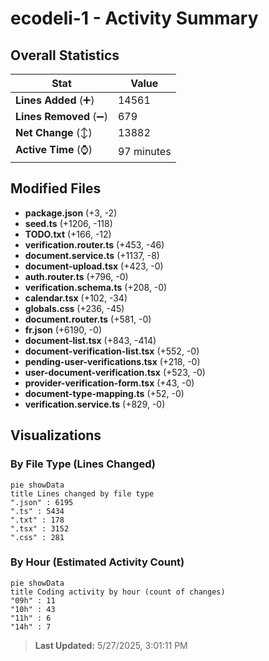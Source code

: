 # ecodeli-1 - Activity Summary 

## Overall Statistics

| Stat                   | Value                                                             |
| ---------------------- | ----------------------------------------------------------------- |
| **Lines Added** (➕)   | 14561                                          |
| **Lines Removed** (➖) | 679                                        |
| **Net Change** (↕)    | 13882                |
| **Active Time** (⌚)   | 97 minutes |


## Modified Files
- **package.json** (+3, -2)
- **seed.ts** (+1206, -118)
- **TODO.txt** (+166, -12)
- **verification.router.ts** (+453, -46)
- **document.service.ts** (+1137, -8)
- **document-upload.tsx** (+423, -0)
- **auth.router.ts** (+796, -0)
- **verification.schema.ts** (+208, -0)
- **calendar.tsx** (+102, -34)
- **globals.css** (+236, -45)
- **document.router.ts** (+581, -0)
- **fr.json** (+6190, -0)
- **document-list.tsx** (+843, -414)
- **document-verification-list.tsx** (+552, -0)
- **pending-user-verifications.tsx** (+218, -0)
- **user-document-verification.tsx** (+523, -0)
- **provider-verification-form.tsx** (+43, -0)
- **document-type-mapping.ts** (+52, -0)
- **verification.service.ts** (+829, -0)

## Visualizations

### By File Type (Lines Changed)

```mermaid
pie showData
title Lines changed by file type
".json" : 6195
".ts" : 5434
".txt" : 178
".tsx" : 3152
".css" : 281
```

### By Hour (Estimated Activity Count)

```mermaid
pie showData
title Coding activity by hour (count of changes)
"09h" : 11
"10h" : 43
"11h" : 6
"14h" : 7
```


> **Last Updated:** 5/27/2025, 3:01:11 PM